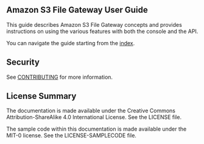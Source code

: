 ## Amazon S3 File Gateway User Guide

This guide describes Amazon S3 File Gateway concepts and provides instructions on using the various features with both the console and the API.

You can navigate the guide starting from the [index](doc_source/index.md).

## Security

See [CONTRIBUTING](CONTRIBUTING.md#security-issue-notifications) for more information.

## License Summary

The documentation is made available under the Creative Commons Attribution-ShareAlike 4.0 International License. See the LICENSE file.

The sample code within this documentation is made available under the MIT-0 license. See the LICENSE-SAMPLECODE file.
